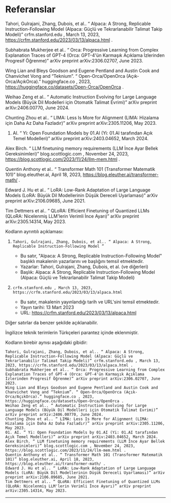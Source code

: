 # Referanslar

Tahori, Gulrajani, Zhang, Dubois, et al.. “ Alpaca: A Strong, Replicable Instruction-Following Model (Alpaca: Güçlü ve Tekrarlanabilir Talimat Takip Modeli)” crfm.stanford.edu , March 13, 2023, https://crfm.stanford.edu/2023/03/13/alpaca.html .

Subhabrata Mukherjee et al.. “ Orca: Progressive Learning from Complex Explanation Traces of GPT-4 (Orca: GPT-4'ün Karmaşık Açıklama İzlerinden Progresif Öğrenme)” arXiv preprint arXiv:2306.02707, June 2023.

Wing Lian and Bleys Goodson and Eugene Pentland and Austin Cook and Chanvichet Vong and “Teknium”. “ Open-Orca/OpenOrca (Açık-Orca/AçıkOrca).” huggingface.co , 2023, https://huggingface.co/datasets/Open-Orca/OpenOrca .

Weihao Zeng et al.. “ Automatic Instruction Evolving for Large Language Models (Büyük Dil Modelleri için Otomatik Talimat Evrimi)” arXiv preprint arXiv:2406.00770, June 2024.

Chunting Zhou et al.. “ LIMA: Less Is More for Alignment (LIMA: Hizalama için Daha Az Daha Fazladır)” arXiv preprint arXiv:2305.11206, May 2023.

01. AI. “ Yi: Open Foundation Models by 01.AI (Yi: 01.AI tarafından Açık Temel Modelleri)” arXiv preprint arXiv:2403.04652, March 2024.

Alex Birch. “ LLM finetuning memory requirements (LLM İnce Ayar Bellek Gereksinimleri)” blog.scottlogic.com , November 24, 2023, https://blog.scottlogic.com/2023/11/24/llm-mem.html .

Quentin Anthony et al.. “ Transformer Math 101 (Transformer Matematik 101)” blog.eleuther.ai, April 18, 2023, https://blog.eleuther.ai/transformer-math/ .

Edward J. Hu et al.. “ LoRA: Low-Rank Adaptation of Large Language Models (LoRA: Büyük Dil Modellerinin Düşük Dereceli Uyarlaması)” arXiv preprint arXiv:2106.09685, June 2021.

Tim Dettmers et al.. “ QLoRA: Efficient Finetuning of Quantized LLMs (QLoRA: Nicelenmiş LLM'lerin Verimli İnce Ayarı)” arXiv preprint arXiv:2305.14314, May 2023.

Kodların ayrıntılı açıklaması:

1. `Tahori, Gulrajani, Zhang, Dubois, et al.. “ Alpaca: A Strong, Replicable Instruction-Following Model ”`
   - Bu satır, "Alpaca: A Strong, Replicable Instruction-Following Model" başlıklı makalenin yazarlarını ve başlığını temsil etmektedir.
   - Yazarlar: Tahori, Gulrajani, Zhang, Dubois, et al. (ve diğerleri)
   - Başlık: Alpaca: A Strong, Replicable Instruction-Following Model (Alpaca: Güçlü ve Tekrarlanabilir Talimat Takip Modeli)

2. `crfm.stanford.edu , March 13, 2023, https://crfm.stanford.edu/2023/03/13/alpaca.html`
   - Bu satır, makalenin yayınlandığı tarih ve URL'sini temsil etmektedir.
   - Yayın tarihi: 13 Mart 2023
   - URL: https://crfm.stanford.edu/2023/03/13/alpaca.html

Diğer satırlar da benzer şekilde açıklanabilir.

İngilizce teknik terimlerin Türkçeleri parantez içinde eklenmiştir.

Kodların birebir aynısı aşağıdaki gibidir:

```
Tahori, Gulrajani, Zhang, Dubois, et al.. “ Alpaca: A Strong, Replicable Instruction-Following Model (Alpaca: Güçlü ve Tekrarlanabilir Talimat Takip Modeli)” crfm.stanford.edu , March 13, 2023, https://crfm.stanford.edu/2023/03/13/alpaca.html .
Subhabrata Mukherjee et al.. “ Orca: Progressive Learning from Complex Explanation Traces of GPT-4 (Orca: GPT-4'ün Karmaşık Açıklama İzlerinden Progresif Öğrenme)” arXiv preprint arXiv:2306.02707, June 2023.
Wing Lian and Bleys Goodson and Eugene Pentland and Austin Cook and Chanvichet Vong and “Teknium”. “ Open-Orca/OpenOrca (Açık-Orca/AçıkOrca).” huggingface.co , 2023, https://huggingface.co/datasets/Open-Orca/OpenOrca .
Weihao Zeng et al.. “ Automatic Instruction Evolving for Large Language Models (Büyük Dil Modelleri için Otomatik Talimat Evrimi)” arXiv preprint arXiv:2406.00770, June 2024.
Chunting Zhou et al.. “ LIMA: Less Is More for Alignment (LIMA: Hizalama için Daha Az Daha Fazladır)” arXiv preprint arXiv:2305.11206, May 2023.
01. AI. “ Yi: Open Foundation Models by 01.AI (Yi: 01.AI tarafından Açık Temel Modelleri)” arXiv preprint arXiv:2403.04652, March 2024.
Alex Birch. “ LLM finetuning memory requirements (LLM İnce Ayar Bellek Gereksinimleri)” blog.scottlogic.com , November 24, 2023, https://blog.scottlogic.com/2023/11/24/llm-mem.html .
Quentin Anthony et al.. “ Transformer Math 101 (Transformer Matematik 101)” blog.eleuther.ai, April 18, 2023, https://blog.eleuther.ai/transformer-math/ .
Edward J. Hu et al.. “ LoRA: Low-Rank Adaptation of Large Language Models (LoRA: Büyük Dil Modellerinin Düşük Dereceli Uyarlaması)” arXiv preprint arXiv:2106.09685, June 2021.
Tim Dettmers et al.. “ QLoRA: Efficient Finetuning of Quantized LLMs (QLoRA: Nicelenmiş LLM'lerin Verimli İnce Ayarı)” arXiv preprint arXiv:2305.14314, May 2023.
```

---

